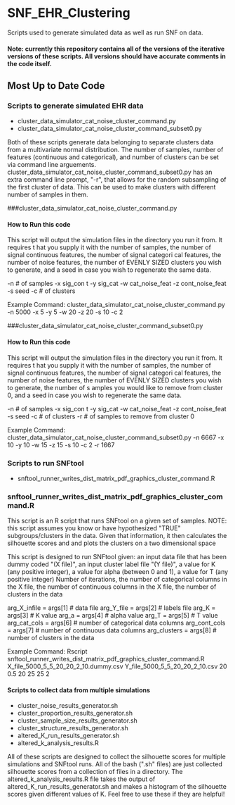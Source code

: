 # SNF_EHR_Clustering
Scripts used to generate simulated data as well as run SNF on data.
#### Note: currently this repository contains all of the versions of the iterative versions of these scripts. All versions should have accurate comments in the code itself.

## Most Up to Date Code
### Scripts to generate simulated EHR data
* cluster_data_simulator_cat_noise_cluster_command.py
* cluster_data_simulator_cat_noise_cluster_command_subset0.py

Both of these scripts generate data belonging to separate clusters data from a multivariate normal distribution. The number of samples, number of features (continuous and categorical), and number of clusters can be set via command line arguements. cluster_data_simulator_cat_noise_cluster_command_subset0.py has an extra command line prompt, "-r", that allows for the random subsampling of the first cluster of data. This can be used to make clusters with different number of samples in them.

###cluster_data_simulator_cat_noise_cluster_command.py
#### How to Run this code
This script will output the simulation files in the directory you run it from. It requires t
hat you supply it with the number of samples, the number of signal continuous features, the number of signal categori
cal features, the number of noise features, the number of EVENLY SIZED clusters you wish to generate, and a seed in case you wish to regenerate the same data.

-n # of samples -x sig_con t -y sig_cat -w cat_noise_feat -z cont_noise_feat -s seed -c # of clusters

Example Command:
cluster_data_simulator_cat_noise_cluster_command.py -n 5000 -x 5 -y 5 -w 20 -z 20 -s 10 -c 2

###cluster_data_simulator_cat_noise_cluster_command_subset0.py
#### How to Run this code
This script will output the simulation files in the directory you run it from. It requires t
hat you supply it with the number of samples, the number of signal continuous features, the number of signal categori
cal features, the number of noise features, the number of EVENLY SIZED clusters you wish to generate, the number of s
amples you would like to remove from cluster 0, and a seed in case you wish to regenerate the same data.

-n # of samples -x sig_con t -y sig_cat -w cat_noise_feat -z cont_noise_feat -s seed -c # of clusters -r # of samples to remove from cluster 0

Example Command:
cluster_data_simulator_cat_noise_cluster_command_subset0.py -n 6667 -x 10 -y 10 -w 15 -z 15 -s 10 -c 2 -r 1667

### Scripts to run SNFtool
* snftool_runner_writes_dist_matrix_pdf_graphics_cluster_command.R

### snftool_runner_writes_dist_matrix_pdf_graphics_cluster_command.R
This script is an R script that runs SNFtool on a given set of samples. NOTE: this script assumes you know or have hypothesized "TRUE" subgroups/clusters in the data. Given that information, it then calculates the silhouette scores and and plots the clusters on a two dimensional space

This script is designed to run SNFtool given:
an input data file that has been dummy coded "(X file)", an input cluster label file "(Y file)", a value for K (any positive integer), a value for alpha (between 0 and 1), a value for T (any positive integer) Number of iterations, the number of categorical columns in the X file, the number of continuous columns in the X file, the number of clusters in the data

arg_X_infile = args[1] # data file
arg_Y_file = args[2] # labels file
arg_K = args[3] # K value
arg_a = args[4] # alpha value
arg_T = args[5] # T value
arg_cat_cols = args[6] # number of categorical data columns
arg_cont_cols = args[7] # number of continuous data columns
arg_clusters = args[8] # number of clusters in the data

Example Command:
Rscript snftool_runner_writes_dist_matrix_pdf_graphics_cluster_command.R X_file_5000_5_5_20_20_2_10.dummy.csv Y_file_5000_5_5_20_20_2_10.csv 20 0.5 20 25 25 2

#### Scripts to collect data from multiple simulations

* cluster_noise_results_generator.sh
* cluster_proportion_results_generator.sh
* cluster_sample_size_results_generator.sh
* cluster_structure_results_generator.sh
* altered_K_run_results_generator.sh
* altered_k_analysis_results.R

All of these scripts are designed to collect the silhouette scores for multiple simulations and SNFtool runs. All of the bash (".sh" files) are just collected silhouette scores from a collection of files in a directory. The altered_k_analysis_results.R file takes the output of altered_K_run_results_generator.sh and makes a histogram of the silhouette scores given different values of K. Feel free to use these if they are helpful!
